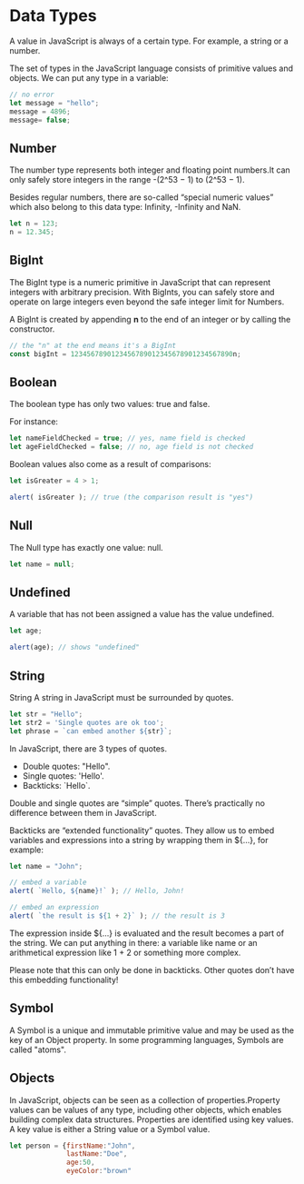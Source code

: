 # Data Types
A value in JavaScript is always of a certain type. For example, a string or a number.

The set of types in the JavaScript language consists of primitive values and objects. We can put any type in a variable:
```javascript
// no error
let message = "hello";
message = 4896;
message= false;
```
## Number
The number type represents both integer and floating point numbers.It can only safely store integers in the range -(2^53 − 1) to (2^53 − 1).

Besides regular numbers, there are so-called “special numeric values” which also belong to this data type: Infinity, -Infinity and NaN.
```javascript
let n = 123;
n = 12.345;
```

## BigInt
The BigInt type is a numeric primitive in JavaScript that can represent integers with arbitrary precision. With BigInts, you can safely store and operate on large integers even beyond the safe integer limit for Numbers.

A BigInt is created by appending **n** to the end of an integer or by calling the constructor.
```javascript
// the "n" at the end means it's a BigInt
const bigInt = 1234567890123456789012345678901234567890n;
```

## Boolean
The boolean type has only two values: true and false.

For instance:
```javascript
let nameFieldChecked = true; // yes, name field is checked
let ageFieldChecked = false; // no, age field is not checked
```
Boolean values also come as a result of comparisons:
```javascript
let isGreater = 4 > 1;

alert( isGreater ); // true (the comparison result is "yes")
```
## Null
The Null type has exactly one value: null. 
```javascript
let name = null;
```
## Undefined
A variable that has not been assigned a value has the value undefined.
```javascript
let age;

alert(age); // shows "undefined"
```
## String
String
A string in JavaScript must be surrounded by quotes.
```javascript
let str = "Hello";
let str2 = 'Single quotes are ok too';
let phrase = `can embed another ${str}`;
```
In JavaScript, there are 3 types of quotes.

- Double quotes: "Hello".
- Single quotes: 'Hello'.
- Backticks: \`Hello`.
  
Double and single quotes are “simple” quotes. There’s practically no difference between them in JavaScript.

Backticks are “extended functionality” quotes. They allow us to embed variables and expressions into a string by wrapping them in ${…}, for example:
```javascript
let name = "John";

// embed a variable
alert( `Hello, ${name}!` ); // Hello, John!

// embed an expression
alert( `the result is ${1 + 2}` ); // the result is 3
```
The expression inside ${…} is evaluated and the result becomes a part of the string. We can put anything in there: a variable like name or an arithmetical expression like 1 + 2 or something more complex.

Please note that this can only be done in backticks. Other quotes don’t have this embedding functionality!

## Symbol
A Symbol is a unique and immutable primitive value and may be used as the key of an Object property. In some programming languages, Symbols are called "atoms".

## Objects
 In JavaScript, objects can be seen as a collection of properties.Property values can be values of any type, including other objects, which enables building complex data structures. Properties are identified using key values. A key value is either a String value or a Symbol value.
 ```javascript
 let person = {firstName:"John", 
               lastName:"Doe", 
               age:50,
               eyeColor:"brown"
```




 
